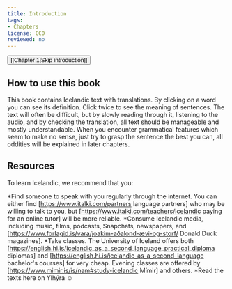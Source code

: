 ```yaml
---
title: Introduction
tags:
- Chapters
license: CC0
reviewed: no
---
```


<Button>[[Chapter 1|Skip introduction]]</Button>

## How to use this book
This book contains Icelandic text with translations. By clicking on a word you can see its definition. <span class="only-mobile">Click twice to see the meaning of sentences.</span> The text will often be difficult, but by slowly reading through it, listening to the audio, and by checking the translation, all text should be manageable and mostly understandable. When you encounter grammatical features which seem to make no sense, just try to grasp the sentence the best you can, all oddities will be explained in later chapters.

## Resources
To learn Icelandic, we recommend that you:

*Find someone to speak with you regularly through the internet. You can either find [https://www.italki.com/partners language partners] who may be willing to talk to you, but [https://www.italki.com/teachers/icelandic paying for an online tutor] will be more reliable.
*Consume Icelandic media, including music, films, podcasts, Snapchats, newspapers, and [https://www.forlagid.is/vara/joakim-aðalond-ævi-og-storf/ Donald Duck magazines].
*Take classes. The University of Iceland offers both [https://english.hi.is/icelandic_as_a_second_language_practical_diploma diplomas] and [https://english.hi.is/icelandic_as_a_second_language bachelor's courses] for very cheap. Evening classes are offered by [https://www.mimir.is/is/nam#study-icelandic Mímir] and others.
*Read the texts here on Ylhýra ☺️

